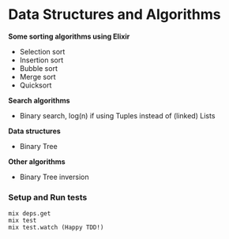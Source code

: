 # Data Structures and Algorithms

**Some sorting algorithms using Elixir**

* Selection sort
* Insertion sort
* Bubble sort
* Merge sort
* Quicksort

**Search algorithms**
* Binary search, log(n) if using Tuples instead of (linked) Lists

**Data structures**
* Binary Tree

**Other algorithms**
* Binary Tree inversion

### Setup and Run tests
	mix deps.get
	mix test
	mix test.watch (Happy TDD!)
